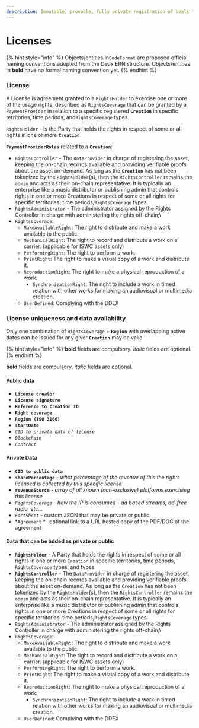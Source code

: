 ```yaml
---
description: Immutable, provable, fully private registration of deals to monetize IP
---
```


# Licenses

{% hint style="info" %}
Objects/entities in`CodeFormat` are proposed official naming conventions adopted from the Dedx ERN structure. Objects/entities in **bold** have no formal naming convention yet.
{% endhint %}

### **License**

A License is agreement granted to a `RightsHolder` to exercise one or more of the usage rights, described as `RightsCoverage` that can be granted by a `PaymentProvider` in relation to a specific registered **`Creation`** in specific territories, time periods, and`RightsCoverage` types.

`RightsHolder` - is the Party that holds the rights in respect of some or all rights in one or more **`Creation`**

**`PaymentProviderRoles`** related to a **`Creation`**:

* `RightsController` **-** The `DataProvider` in charge of registering the asset, keeping the on-chain records available and providing verifiable proofs about the asset on-demand. As long as the **`Creation`** has not been tokenized by the `RightsHolder`(s), then the `RightsController` remains the `admin` and acts as their on-chain representative. It is typically an enterprise like a music distributor or publishing admin that controls rights in one or more Creations in respect of some or all rights for specific territories, time periods,`RightsCoverage` types.
* `RightsAdministrator` - The administrator assigned by the Rights Controller in charge with administering the rights off-chain;\\
* `RightsCoverage`:
  * `MakeAvailableRight`: The right to distribute and make a work available to the public.
  * `MechanicalRight`: The right to record and distribute a work on a carrier. (applicable for ISWC assets only)
  * `PerformingRight`: The right to perform a work.
  * `PrintRight`: The right to make a visual copy of a work and distribute it.
  * `ReproductionRight`: The right to make a physical reproduction of a work.
    * `SynchronizationRight`: The right to include a work in timed relation with other works for making an audiovisual or multimedia creation.
  * `UserDefined`: Complying with the DDEX

### **License uniqueness and data availability**

Only one combination of `RightsCoverage` + **`Region`** with overlapping active dates can be issued for any giver **`Creation`** may be valid

{% hint style="info" %}
**bold** fields are compulsory. _italic_ fields are optional.
{% endhint %}

**bold** fields are compulsory. _italic_ fields are optional.

#### Public data

* **`License creator`**
* **`License signature`**
* **`Reference to Creation ID`**
* **`Right coverage`**
* **`Region (ISO 3166)`**
* **`startDate`**
* _`CID to private data of license`_
* _`Blockchain`_
* _`Contract`_

#### Private Data

* **`CID to public data`**
* **`sharePercentage`** - _what percentage of the revenue of this the rights licensed is collected by this specific license_
* **`revenueSource`** _- array of all known (non-exclusive) platforms exercising this license_
* _`RightsCoverage`_ _- how the IP is consumed - ad based streams, ad-free radio, etc…_
* _`FactSheet`_ - custom JSON that may be private or public
* \*`Agreement` \*- optional link to a URL hosted copy of the PDF/DOC of the agreement

#### **Data that can be added as private or public**

* **`RightsHolder`** - A Party that holds the rights in respect of some or all rights in one or more `Creation` in specific territories, time periods, `RightsCoverage` types, and types
* **`RightsController`** - The `DataProvider` in charge of registering the asset, keeping the on-chain records available and providing verifiable proofs about the asset on-demand. As long as the `Creation` has not been tokenized by the `RightsHolder`(s), then the `RightsController` remains the `admin` and acts as their on-chain representative. It is typically an enterprise like a music distributor or publishing admin that controls rights in one or more Creations in respect of some or all rights for specific territories, time periods,`RightsCoverage` types.
* `RightsAdministrator` - The administrator assigned by the Rights Controller in charge with administering the rights off-chain;\\
* `RightsCoverage`:
  * `MakeAvailableRight`: The right to distribute and make a work available to the public.
  * `MechanicalRight`: The right to record and distribute a work on a carrier. (applicable for ISWC assets only)
  * `PerformingRight`: The right to perform a work.
  * `PrintRight`: The right to make a visual copy of a work and distribute it.
  * `ReproductionRight`: The right to make a physical reproduction of a work.
    * `SynchronizationRight`: The right to include a work in timed relation with other works for making an audiovisual or multimedia creation.
  * `UserDefined`: Complying with the DDEX
